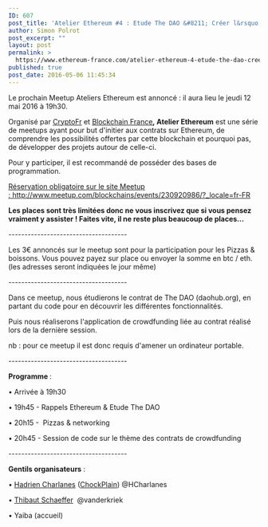 ```yaml
---
ID: 607
post_title: 'Atelier Ethereum #4 : Etude The DAO &#8211; Créer l&rsquo;application web de crowdfunding'
author: Simon Polrot
post_excerpt: ""
layout: post
permalink: >
  https://www.ethereum-france.com/atelier-ethereum-4-etude-the-dao-creer-lapplication-web-de-crowdfunding/
published: true
post_date: 2016-05-06 11:45:34
---
```

<p class="p1">Le prochain Meetup Ateliers Ethereum est annoncé : il aura lieu le jeudi 12 mai 2016 à 19h30.</p>
<p class="p1"><span class="s1">Organisé par <a href="https://cryptofr.com/"><span style="text-decoration: underline;">CryptoFr</span></a> et <span style="text-decoration: underline;"><a href="http://blockchainfrance.net/">Blockchain France</a></span><b>, Atelier Ethereum</b> est une série de meetups ayant pour but d'initier aux contrats sur Ethereum, de comprendre les possibilités offertes par cette blockchain et pourquoi pas, de développer des projets autour de celle-ci.</span></p>
<p class="p1"><span class="s1">Pour y participer, il est recommandé de posséder des bases de programmation.</span></p>
<p class="p1"><a href="http://www.meetup.com/blockchains/events/230920986/?_locale=fr-FR">Réservation obligatoire sur le site Meetup : http://www.meetup.com/blockchains/events/230920986/?_locale=fr-FR</a></p>
<strong>Les places sont très limitées donc ne vous inscrivez que si vous pensez vraiment y assister ! Faites vite, il ne reste plus beaucoup de places...</strong>
<p class="p1"><span class="s1">-------------------------------------</span></p>
<p class="p1"><span class="s1">Les 3€ annoncés sur le meetup sont pour la participation pour les Pizzas &amp; boissons. Vous pouvez payez sur place ou envoyer la somme en btc / eth. (les adresses seront indiquées le jour même)</span></p>
<p class="p1"><span class="s1">------------------------------------- </span></p>
<p class="p1"><span class="s1">Dans ce meetup, nous étudierons le contrat de The DAO (daohub.org), en partant du code pour en découvrir les différentes fonctionnalités.</span></p>
<p class="p1"><span class="s1">Puis nous réaliserons l'application de crowdfunding liée au contrat réalisé lors de la dernière session.</span></p>
<p class="p1"><span class="s1">nb : pour ce meetup il est donc requis d'amener un ordinateur portable.</span></p>
<p class="p1"><span class="s1">------------------------------------- </span></p>
<p class="p1"><span class="s1"><b>Programme </b>:</span></p>
<p class="p1"><span class="s1">• Arrivée à 19h30</span></p>
<p class="p1"><span class="s1">• 19h45 - Rappels Ethereum &amp; Etude The DAO </span></p>
<p class="p1"><span class="s1">• 20h15 -  Pizzas &amp; networking </span></p>
<p class="p1"><span class="s1">• 20h45 - Session de code sur le thème des contrats de crowdfunding</span></p>
<p class="p1"><span class="s1">-------------------------------------</span></p>
<p class="p1"><span class="s1"><b>Gentils organisateurs</b> :</span></p>
<p class="p3"><span class="s2">• <a href="https://twitter.com/HCharlanes"><span class="s3">Hadrien Charlanes</span></a> (<a href="http://chockplain.com/"><span class="s3">ChockPlain</span></a>) @HCharlanes </span></p>
<p class="p3"><span class="s2">• <a href="https://twitter.com/vanderkriek"><span class="s3">Thibaut Schaeffer</span></a>  @vanderkriek</span></p>
<p class="p1"><span class="s1">• Yaiba (accueil)</span></p>